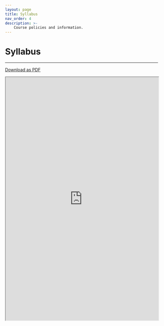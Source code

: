 ```yaml
---
layout: page
title: Syllabus
nav_order: 4
description: >-
    Course policies and information.
---
```


# Syllabus

<hr>

<a href="https://ph142-ucb.github.io/su22/src/ph142-syllabus-fa2022.pdf">Download as PDF</a>

<iframe src="https://ph142-ucb.github.io/su22/src/ph142-syllabus-fa2022.pdf" width="100%" height="800"></iframe>